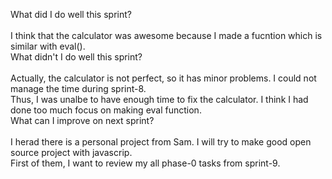  What did I do well this sprint?<br><br>
 I think that the calculator was awesome because I made a fucntion which is similar with eval().<br>
 What didn't I do well this sprint?<br><br>
 Actually, the calculator is not perfect, so it has minor problems. I could not manage the time during sprint-8.<br>
 Thus, I was unalbe to have enough time to fix the calculator. I think I had done too much focus on making eval function. <br>
 What can I improve on next sprint?<br><br>
 I herad there is a personal project from Sam. I will try to make good open source project with javascrip.<br>
 First of them, I want to review my all phase-0 tasks from sprint-9.<br>